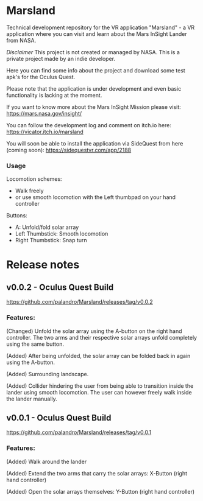 # Marsland
Technical development repository for the VR application "Marsland" - a VR application where you can visit and learn about the Mars InSight Lander from NASA.

<i>Disclaimer</i>
This project is not created or managed by NASA. This is a private project made by an indie developer.

Here you can find some info about the project and download some test apk's for the Oculus Quest.

Please note that the application is under development and even basic functionality is lacking at the moment.

If you want to know more about the Mars InSight Mission please visit:
https://mars.nasa.gov/insight/

You can follow the development log and comment on itch.io here:
https://vicator.itch.io/marsland

You will soon be able to install the application via SideQuest from here (coming soon):
https://sidequestvr.com/app/2188


### Usage
Locomotion schemes:
 - Walk freely
 - or use smooth locomotion with the Left thumbpad on your hand controller

Buttons:
 - A: Unfold/fold solar array
 - Left Thumbstick: Smooth locomotion
 - Right Thumbstick: Snap turn


# Release notes
## v0.0.2 - Oculus Quest Build
https://github.com/palandro/Marsland/releases/tag/v0.0.2
### Features:
(Changed) Unfold the solar array using the A-button on the right hand controller. The two arms and their respective solar arrays unfold completely using the same button.

(Added) After being unfolded, the solar array can be folded back in again using the A-button.

(Added) Surrounding landscape.

(Added) Collider hindering the user from being able to transition inside the lander using smooth locomotion. The user can however freely walk inside the lander manually.

## v0.0.1 - Oculus Quest Build
https://github.com/palandro/Marsland/releases/tag/v0.0.1
### Features:
(Added) Walk around the lander

(Added) Extend the two arms that carry the solar arrays: X-Button (right hand controller)

(Added) Open the solar arrays themselves: Y-Button (right hand controller)


